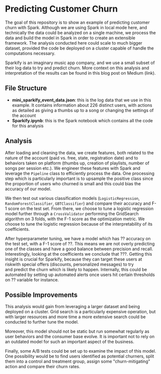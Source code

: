 # Predicting Customer Churn

The goal of this repository is to show an example of predicting customer churn with Spark.
Although we are using Spark in local mode here, and technically the data could be 
analyzed on a single machine, we process the data and build the model in Spark in order
to create an extensible framework. The analysis conducted here could scale to much
bigger dataset, provided the code be deployed on a cluster capable of handle the 
computations necessary. 

Sparkify is an imaginary music app company, and we use a small subset of their log
data to try and predict churn. More context on this analysis and interpretation of
the results can be found in this blog post on Medium (link).

## File Structure

* **mini_sparkify_event_data.json**: this is the log data that we use in this example.
It contains information about 226 distinct users, with actions as detailed as giving
a thumbs up to a song or changing the settings of the account
* **Sparkify.ipynb**: this is the Spark notebook which contains all the code for this 
analysis

## Analysis

After loading and cleaning the data, we create features, both related to the nature of the 
account (paid vs. free, state, registration date) and to behaviors taken on platform
(thumbs up, creation of playlists, number of songs per session etc.). We engineer
these features with Spark and leverage the `Pipeline` class to efficiently process the data.
One processing step which is particularly important is to upsample the positive class
since the proportion of users who churned is small and this could bias the accuracy 
of our model.

We then test out various classification models (`LogisticRegression`, `RandomForestClassifier`,
`GBTClassifier`) and compare their accuracy and F-1 score on the test set. From there,
we choose to tune a logistic regression model further through a `CrossValidator` 
performing the GridSearch algorithm on 3 folds, with the F-1 score as the optimization
metric. We choose to tune the logistic regression because of the interpretability of 
its coefficients.

After hyperparameter tuning, we have a model which has ?? accuracy on the test set,
with a F-1 score of ??. This means we are not overly predicting one of the classes and
have a good balance between precision and recall. Interestingly, looking at the coefficients
we conclude that ???. Getting this insight is crucial for Sparkify, because they can
target these users at riskwith special offers (discounts, personalized messages) to try  
and predict the churn which is likely to happen. Internally, this could be automated
by setting up automated alerts once users hit certain thresholds on ?? variable for instance.

## Possible Improvements

This analysis would gain from leveraging a larger dataset and being deployed on a cluster.
Grid search is a particularly expensive operation, but with larger resources and more time
a more extensive search could be conducted to further tune the model.

Moreover, this model should not be static but run somewhat regularly as user behaviors
and the consumer base evolve. It is important not to rely on an outdated model for such
an important aspect of the business.

Finally, some A/B tests could be set up to examine the impact of this model. One
possibility would be to find users identified as potential churners, split them into
a control and treatment group, assign some "churn-mitigating" action and compare their 
churn rates. 